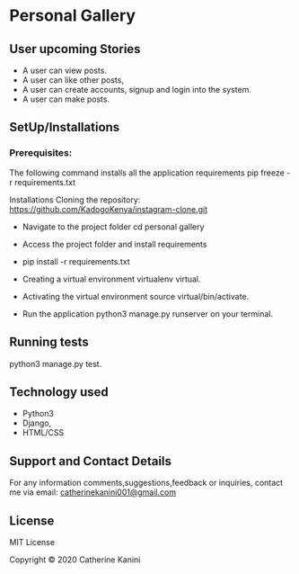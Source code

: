 # Personal Gallery
## User upcoming Stories
- A user can view posts. 
- A user can like other posts,
- A user can create accounts, signup and login into the system.
- A user can make posts.

## SetUp/Installations
### Prerequisites:
The following command installs all the application requirements pip freeze -r requirements.txt

Installations Cloning the repository:
https://github.com/KadogoKenya/instagram-clone.git

- Navigate to the project folder cd personal gallery

- Access the project folder and install requirements

- pip install -r requirements.txt

- Creating a virtual environment virtualenv virtual.

- Activating the virtual environment source virtual/bin/activate.

- Run the application python3 manage.py runserver on your terminal.

## Running tests
python3 manage.py test.

## Technology used
- Python3
- Django,
- HTML/CSS

## Support and Contact Details
For any information comments,suggestions,feedback or inquiries, contact me via email: catherinekanini001@gmail.com

## License
MIT License

Copyright © 2020 Catherine Kanini